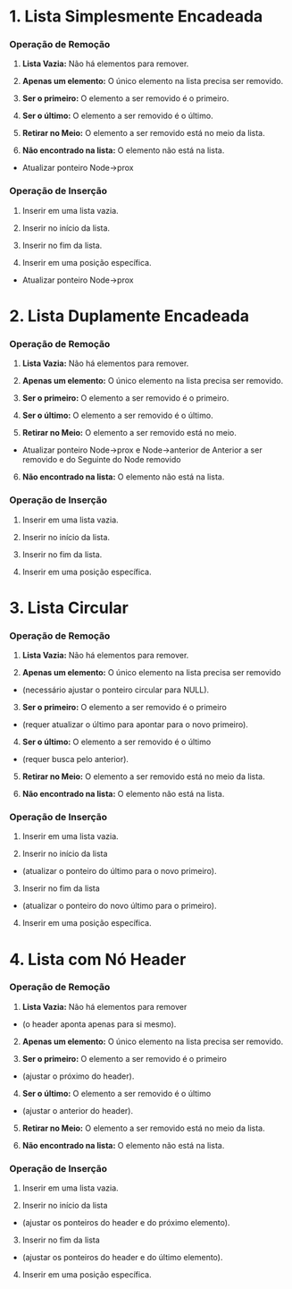 # 1. Lista Simplesmente Encadeada
### Operação de Remoção
1. **Lista Vazia:** Não há elementos para remover.

1. **Apenas um elemento:** O único elemento na lista precisa ser removido.

1. **Ser o primeiro:** O elemento a ser removido é o primeiro.

1. **Ser o último:** O elemento a ser removido é o último.

5. **Retirar no Meio:** O elemento a ser removido está no meio da lista.

1. **Não encontrado na lista:** O elemento não está na lista.

- Atualizar ponteiro Node->prox

### Operação de Inserção
1. Inserir em uma lista vazia.

1. Inserir no início da lista.

1. Inserir no fim da lista.

1. Inserir em uma posição específica.
- Atualizar ponteiro Node->prox



# 2. Lista Duplamente Encadeada
### Operação de Remoção
1. **Lista Vazia:** Não há elementos para remover.

2. **Apenas um elemento:** O único elemento na lista precisa ser removido.

3. **Ser o primeiro:** O elemento a ser removido é o primeiro.

4. **Ser o último:** O elemento a ser removido é o último.

5. **Retirar no Meio:** O elemento a ser removido está no meio.
- Atualizar ponteiro Node->prox e Node->anterior de Anterior a ser removido e do Seguinte do Node removido

6. **Não encontrado na lista:** O elemento não está na lista.



### Operação de Inserção
1. Inserir em uma lista vazia.

1. Inserir no início da lista.

1. Inserir no fim da lista.

1. Inserir em uma posição específica.



# 3. Lista Circular
### Operação de Remoção
1. **Lista Vazia:** Não há elementos para remover.

1. **Apenas um elemento:** O único elemento na lista precisa ser removido 
- (necessário ajustar o ponteiro circular para NULL).
3. **Ser o primeiro:** O elemento a ser removido é o primeiro 
- (requer atualizar o último para apontar para o novo primeiro).
4. **Ser o último:** O elemento a ser removido é o último 
- (requer busca pelo anterior).
5. **Retirar no Meio:** O elemento a ser removido está no meio da lista.

1. **Não encontrado na lista:** O elemento não está na lista.

### Operação de Inserção
1. Inserir em uma lista vazia.

1. Inserir no início da lista 

- (atualizar o ponteiro do último para o novo primeiro).
3. Inserir no fim da lista 
- (atualizar o ponteiro do novo último para o primeiro).
4. Inserir em uma posição específica.

# 4. Lista com Nó Header
### Operação de Remoção
1. **Lista Vazia:** Não há elementos para remover 
- (o header aponta apenas para si mesmo).

2. **Apenas um elemento:** O único elemento na lista precisa ser removido.

1. **Ser o primeiro:** O elemento a ser removido é o primeiro 
- (ajustar o próximo do header).

4. **Ser o último:** O elemento a ser removido é o último 
- (ajustar o anterior do header).

5. **Retirar no Meio:** O elemento a ser removido está no meio da lista.

1. **Não encontrado na lista:** O elemento não está na lista.
### Operação de Inserção
1. Inserir em uma lista vazia.

1. Inserir no início da lista 
- (ajustar os ponteiros do header e do próximo elemento).
3. Inserir no fim da lista 
- (ajustar os ponteiros do header e do último elemento).
4. Inserir em uma posição específica.